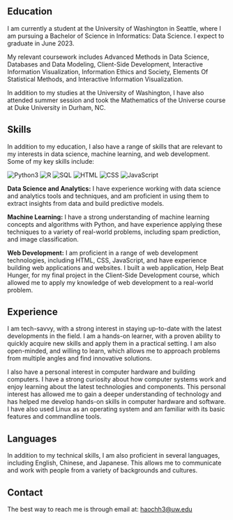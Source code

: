 ## Education
I am currently a student at the University of Washington in Seattle, where I am pursuing a Bachelor of Science in Informatics: Data Science. I expect to graduate in June 2023. 

My relevant coursework includes Advanced Methods in Data Science, Databases and Data Modeling, Client-Side Development, Interactive Information Visualization, Information Ethics and Society, Elements Of Statistical Methods, and Interactive Information Visualization.	

In addition to my studies at the University of Washington, I have also attended summer session and took the Mathematics of the Universe course at Duke University in Durham, NC.

## Skills
In addition to my education, I also have a range of skills that are relevant to my interests in data science, machine learning, and web development. Some of my key skills include: 

![Python3](https://img.shields.io/badge/Python-blueviolet) 
![R](https://img.shields.io/badge/R-blue)
![SQL](https://img.shields.io/badge/SQL-red) 
![HTML](https://img.shields.io/badge/HTML-yellowgreen) 
![CSS](https://img.shields.io/badge/CSS-yellowgreen) 
![JavaScript](https://img.shields.io/badge/JavaScript-yellowgreen) 

**Data Science and Analytics:** I have experience working with data science and analytics tools and techniques, and am proficient in using them to extract insights from data and build predictive models.

**Machine Learning:** I have a strong understanding of machine learning concepts and algorithms with Python, and have experience applying these techniques to a variety of real-world problems, including spam prediction, and image classification.

**Web Development:** I am proficient in a range of web development technologies, including HTML, CSS, JavaScript, and have experience building web applications and websites. I built a web application, Help Beat Hunger, for my final project in the Client-Side Development course, which allowed me to apply my knowledge of web development to a real-world problem.

## Experience
I am tech-savvy, with a strong interest in staying up-to-date with the latest developments in the field. I am a hands-on learner, with a proven ability to quickly acquire new skills and apply them in a practical setting. I am also open-minded, and willing to learn, which allows me to approach problems from multiple angles and find innovative solutions. 

I also have a personal interest in computer hardware and building computers. I have a strong curiosity about how computer systems work and enjoy learning about the latest technologies and components. This personal interest has allowed me to gain a deeper understanding of technology and has helped me develop hands-on skills in computer hardware and software. I have also used Linux as an operating system and am familiar with its basic features and commandline tools.

## Languages
In addition to my technical skills, I am also proficient in several languages, including English, Chinese, and Japanese. This allows me to communicate and work with people from a variety of backgrounds and cultures.

## Contact
The best way to reach me is through email at: [haochh3@uw.edu](mailto:haochh3@uw.edu)